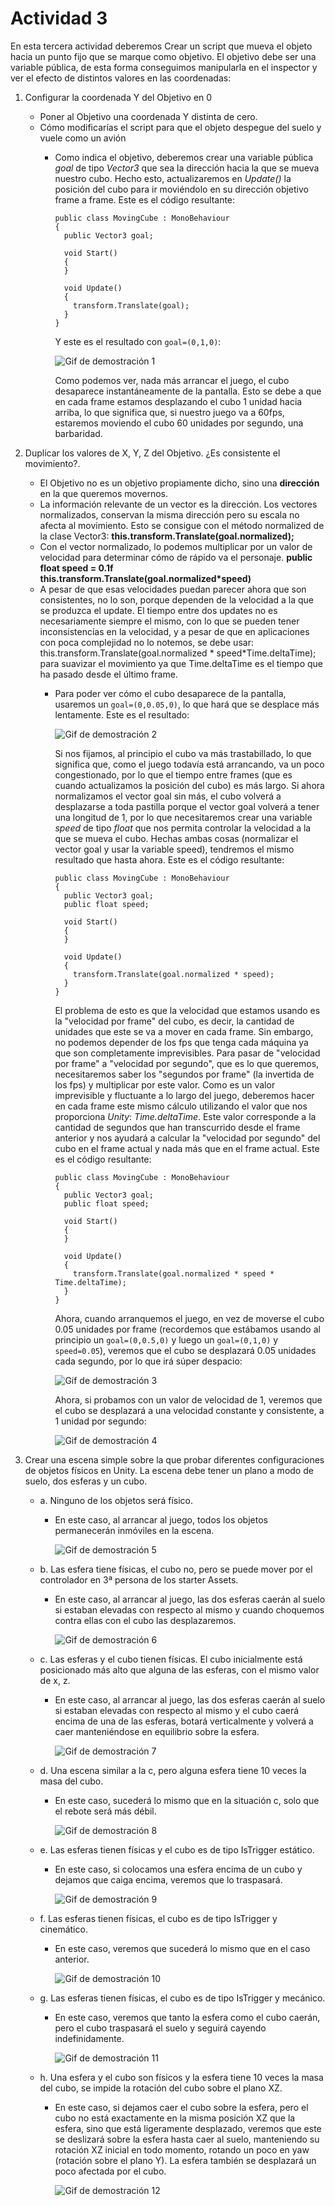 # Actividad 3

En esta tercera actividad deberemos Crear un script que mueva el objeto hacia un punto fijo que se marque como objetivo. El objetivo debe ser una variable pública, de esta forma conseguimos manipularla en el inspector y ver el efecto de distintos valores en las coordenadas:
1. Configurar la coordenada Y del Objetivo en 0
    - Poner al Objetivo una coordenada Y distinta de cero.
    - Cómo modificarías el script para que el objeto despegue del suelo y vuele como un avión
        - Como indica el objetivo, deberemos crear una variable pública *goal* de tipo *Vector3* que sea la dirección hacia la que se mueva nuestro cubo. Hecho esto, actualizaremos en *Update()* la posición del cubo para ir moviéndolo en su dirección objetivo frame a frame. Este es el código resultante:
          ```
          public class MovingCube : MonoBehaviour
          {
            public Vector3 goal;

            void Start()
            {
            }

            void Update()
            {
              transform.Translate(goal);
            }
          }
          ```
          
          Y este es el resultado con `goal=(0,1,0)`:
          
          ![Gif de demostración 1](demo1.gif)
          
          Como podemos ver, nada más arrancar el juego, el cubo desaparece instantáneamente de la pantalla. Esto se debe a que en cada frame estamos desplazando el cubo 1 unidad hacia arriba, lo que significa que, si nuestro juego va a 60fps, estaremos moviendo el cubo 60 unidades por segundo, una barbaridad.
2. Duplicar los valores de X, Y, Z del Objetivo. ¿Es consistente el movimiento?.
    - El Objetivo no es un objetivo propiamente dicho, sino una **dirección** en la que queremos movernos.
    - La información relevante de un vector es la dirección. Los vectores normalizados, conservan la misma dirección pero su escala no afecta al movimiento. Esto se consigue con el método normalized de la clase Vector3: **this.transform.Translate(goal.normalized);**
    - Con el vector normalizado, lo podemos multiplicar por un valor de velocidad para determinar cómo de rápido va el personaje. **public float speed = 0.1f this.transform.Translate(goal.normalized*speed)**
    - A pesar de que esas velocidades puedan parecer ahora que son consistentes, no lo son, porque dependen de la velocidad a la que se produzca el update. El tiempo entre dos updates no es necesariamente siempre el mismo, con lo que se pueden tener inconsistencias en la velocidad, y a pesar de que en aplicaciones con poca complejidad no lo notemos, se debe usar: this.transform.Translate(goal.normalized * speed*Time.deltaTime); para suavizar el movimiento ya que Time.deltaTime es el tiempo que ha pasado desde el último frame.
        - Para poder ver cómo el cubo desaparece de la pantalla, usaremos un `goal=(0,0.05,0)`, lo que hará que se desplace más lentamente. Este es el resultado:
        
          ![Gif de demostración 2](demo2.gif)
          
          Si nos fijamos, al principio el cubo va más trastabillado, lo que significa que, como el juego todavía está arrancando, va un poco congestionado, por lo que el tiempo entre frames (que es cuando actualizamos la posición del cubo) es más largo.
          Si ahora normalizamos el vector goal sin más, el cubo volverá a desplazarse a toda pastilla porque el vector goal volverá a tener una longitud de 1, por lo que necesitaremos crear una variable *speed* de tipo *float* que nos permita controlar la velocidad a la que se mueva el cubo. Hechas ambas cosas (normalizar el vector goal y usar la variable speed), tendremos el mismo resultado que hasta ahora. Este es el código resultante:
          ```
          public class MovingCube : MonoBehaviour
          {
            public Vector3 goal;
            public float speed;

            void Start()
            {
            }

            void Update()
            {
              transform.Translate(goal.normalized * speed);
            }
          }
          ```
          
          El problema de esto es que la velocidad que estamos usando es la "velocidad por frame" del cubo, es decir, la cantidad de unidades que este se va a mover en cada frame. Sin embargo, no podemos depender de los fps que tenga cada máquina ya que son completamente imprevisibles. Para pasar de "velocidad por frame" a "velocidad por segundo", que es lo que queremos, necesitaremos saber los "segundos por frame" (la invertida de los fps) y multiplicar por este valor. Como es un valor imprevisible y fluctuante a lo largo del juego, deberemos hacer en cada frame este mismo cálculo utilizando el valor que nos proporciona *Unity*: *Time.deltaTime*. Este valor corresponde a la cantidad de segundos que han transcurrido desde el frame anterior y nos ayudará a calcular la "velocidad por segundo" del cubo en el frame actual y nada más que en el frame actual. Este es el código resultante:
          
          ```
          public class MovingCube : MonoBehaviour
          {
            public Vector3 goal;
            public float speed;

            void Start()
            {
            }

            void Update()
            {
              transform.Translate(goal.normalized * speed * Time.deltaTime);
            }
          }
          ```
          
          Ahora, cuando arranquemos el juego, en vez de moverse el cubo 0.05 unidades por frame (recordemos que estábamos usando al principio un `goal=(0,0.5,0)` y luego un `goal=(0,1,0)` y `speed=0.05`), veremos que el cubo se desplazará 0.05 unidades cada segundo, por lo que irá súper despacio:
          
          ![Gif de demostración 3](demo3.gif)
          
          Ahora, si probamos con un valor de velocidad de 1, veremos que el cubo se desplazará a una velocidad constante y consistente, a 1 unidad por segundo:
          
          ![Gif de demostración 4](demo4.gif)
          
8. Crear una escena simple sobre la que probar diferentes configuraciones de objetos físicos en Unity. La escena debe tener un plano a modo de suelo, dos esferas y un cubo.
    - a. Ninguno de los objetos será físico.
        - En este caso, al arrancar al juego, todos los objetos permanecerán inmóviles en la escena.

          ![Gif de demostración 5](demo5.gif)

    - b. Las esfera tiene físicas, el cubo no, pero se puede mover por el controlador en 3ª persona de los starter Assets.
        - En este caso, al arrancar al juego, las dos esferas caerán al suelo si estaban elevadas con respecto al mismo y cuando choquemos contra ellas con el cubo las desplazaremos.

          ![Gif de demostración 6](demo6.gif)

    - c. Las esferas y el cubo tienen físicas. El cubo inicialmente está posicionado más alto que alguna de las esferas, con el mismo valor de x, z.
        - En este caso, al arrancar al juego, las dos esferas caerán al suelo si estaban elevadas con respecto al mismo y el cubo caerá encima de una de las esferas, botará verticalmente y volverá a caer manteniéndose en equilibrio sobre la esfera.

          ![Gif de demostración 7](demo7.gif)

    - d. Una escena similar a la c, pero alguna esfera tiene 10 veces la masa del cubo.
        - En este caso, sucederá lo mismo que en la situación c, solo que el rebote será más débil.

          ![Gif de demostración 8](demo8.gif)

    - e. Las esferas tienen físicas y el cubo es de tipo IsTrigger estático.
        - En este caso, si colocamos una esfera encima de un cubo y dejamos que caiga encima, veremos que lo traspasará.

          ![Gif de demostración 9](demo9.gif)

    - f. Las esferas tienen físicas, el cubo es de tipo IsTrigger y cinemático.
        - En este caso, veremos que sucederá lo mismo que en el caso anterior.

          ![Gif de demostración 10](demo10.gif)

    - g. Las esferas tienen físicas, el cubo es de tipo IsTrigger y mecánico.
        - En este caso, veremos que tanto la esfera como el cubo caerán, pero el cubo traspasará el suelo y seguirá cayendo indefinidamente.

          ![Gif de demostración 11](demo11.gif)

    - h. Una esfera y el cubo son físicos y la esfera tiene 10 veces la masa del cubo, se impide la rotación del cubo sobre el plano XZ.
        - En este caso, si dejamos caer el cubo sobre la esfera, pero el cubo no está exactamente en la misma posición XZ que la esfera, sino que está ligeramente desplazado, veremos que este se deslizará sobre la esfera hasta caer al suelo, manteniendo su rotación XZ inicial en todo momento, rotando un poco en yaw (rotación sobre el plano Y). La esfera también se desplazará un poco afectada por el cubo.

          ![Gif de demostración 12](demo12.gif)
